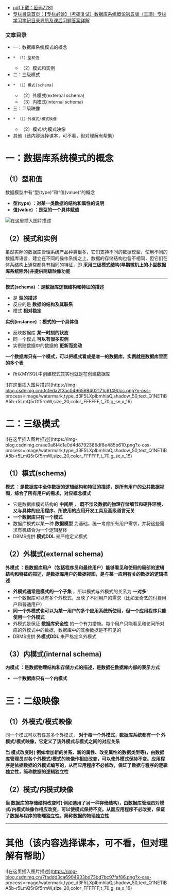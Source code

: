   * [pdf下载：密码7281](https://url18.ctfile.com/f/22722418-803434693-77fa8b)
  * [专栏目录首页：【专栏必读】（考研复试）数据库系统概论第五版（王珊）专栏学习笔记目录导航及课后习题答案详解](https://zhangxing-tech.blog.csdn.net/article/details/122771126)

### 文章目录

  * 一：数据库系统模式的概念
  *     * （1）型和值
    * （2）模式和实例
  * 二：三级模式
  *     * （1）模式(schema)
    * （2）外模式(external schema)
    * （3）内模式(internal schema)
  * 三：二级映像
  *     * （1）外模式/模式映像
    * （2）模式/内模式映像
  * 其他（该内容选择课本，可不看，但对理解有帮助）

# 一：数据库系统模式的概念

## （1）型和值

数据模型中有“型(type)”和“值(value)”的概念

  * **型(type) ：对某一类数据的结构和属性的说明**
  *  **值(value) ：是型的一个具体赋值**

![在这里插入图片描述](https://img-blog.csdnimg.cn/f954ae0869fc41f3acb1feae0b93c62c.png)

## （2）模式和实例

虽然实际的数据库管理系统产品种类很多，它们支持不同的数据模型，使用不同的数据库语言，建立在不同的操作系统之上，数据的存储结构也各不相同，但它们在体系结构上通常都具有相同的特征，即
**采用三级模式结构(早期微机上的小型数据库系统除外)并提供两级映像功能**

* * *

**模式(schema) ：是数据库逻辑结构和特征的描述**

  * 是 **型的描述**
  * 反应的是 **数据的结构及其联系**
  * 模式 **相对稳定**

**实例(instance) ：模式的一个具体值**

  * 反映数据库 **某一时刻的状态**
  * 同一个模式 **可以有很多实例**
  * 实例随数据中的数据的 **更新而变动**

**一个数据库只有一个模式，可以把模式看成是唯一的数据库，实例就是数据库里面的多个表**

  * 所以MYSQL中创建模式其实也就是在创建数据库

![在这里插入图片描述](https://img-blog.csdnimg.cn/0c1eda2f3ac0496599402171c61490cc.png?x-oss-
process=image/watermark,type_d3F5LXplbmhlaQ,shadow_50,text_Q1NETiBA5b-r5LmQ5rGf5rmW,size_20,color_FFFFFF,t_70,g_se,x_16)

# 二：三级模式

![在这里插入图片描述](https://img-
blog.csdnimg.cn/ae0a6f4c1e0d4d8792386df8e485b610.png?x-oss-
process=image/watermark,type_d3F5LXplbmhlaQ,shadow_50,text_Q1NETiBA5b-r5LmQ5rGf5rmW,size_20,color_FFFFFF,t_70,g_se,x_16)

## （1）模式(schema)

**模式 ：是数据库中全体数据的逻辑结构和特征的描述，是所有用户的公共数据视图，综合了所有用户的需求，对应概念模式**

  * 它是数据库模式结构的 **中间层** ， **既不涉及数据的物理存储细节和硬件环境，又与具体的应用程序、所使用的应用开发工具及高级语言无关**
  *  **一个数据库只有一个模式**
  * 数据库模式以某一种 **数据模型** 为基础，统一考虑所有用户需求，并将这些需求有机结合为一个逻辑整体
  * DBMS提供 **模式DDL** 来严格定义模式

## （2）外模式(external schema)

**外模式 ：是数据库用户（包括程序员和最终用户）能够看见和使用的局部的逻辑结构和特征的描述，是数据库用户的数据视图，是与某一应用有关的数据的逻辑描述**

  * **外模式通常是模式的一个子集** ，所以模式与外模式的关系为 **一对多**
  * 一个数据库可以有多个外模式，反映了不同用户的需求（比如爱奇艺的付费用户和普通用户）
  *  **同一个外模式也可以为某一用户的多个应用系统所使用，但一个应用程序只能使用一个外模式**
  * 外模式是保证 **数据库安全性** 的一个有力措施。每个用户只能看见和访问所对应的外模式中的数据，数据库中的其余数据是不可见的
  * DBMS提供 **外模式DDL** 来严格定义外模式

## （3）内模式(internal schema)

**内模式 ：是数据物理结构和存储方式的描述，是数据在数据库内部的表示方式**

  * **一个数据库只有一个内模式**

# 三：二级映像

## （1）外模式/模式映像

同一个模式可以有任意多个外模式， **对于每一个外模式，数据库系统都有一个 外模式/模式映像，它定义了该外模式与模式之间的对应关系**

**当 模式改变时(
例如增加新的关系、新的属性、改变属性的数据类型等)，由数据库管理员对各个外模式/模式的映像作相应改变，可以使外模式保持不变。应用程序是依据数据的外模式编写的，从而应用程序不必修改，保证了数据与程序的逻辑独立性，简称数据的逻辑独立性**

## （2）模式/内模式映像

**当 数据库的存储结构改变时(
例如选用了另一种存储结构)，由数据库管理员对模式/内模式映像作相应改变，可以使模式保持不变。从而应用程序不必改变，保证了数据与程序的物理独立性，简称数据的物理独立性**

* * *

# 其他（该内容选择课本，可不看，但对理解有帮助）

![在这里插入图片描述](https://img-blog.csdnimg.cn/7faddd3ca6904933bd73bd7bc97faf86.png?x-oss-
process=image/watermark,type_d3F5LXplbmhlaQ,shadow_50,text_Q1NETiBA5b-r5LmQ5rGf5rmW,size_20,color_FFFFFF,t_70,g_se,x_16)

